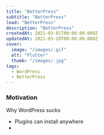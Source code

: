 ```yaml
---
title: "BetterPress"
subtitle: "BetterPress"
lead: "BetterPress"
description: "BetterPress"
createdAt: 2021-03-01T00:00:00.000Z
updatedAt: 2021-03-20T00:00:00.000Z
cover: 
  image: "/images/.gif"
  alt: "Flutter"
  thumb: "/images/.jpg"
tags: 
  - WordPress
  - BetterPress
---
```

### Motivation
Why WordPress sucks
- Plugins can install anywhere
- 
